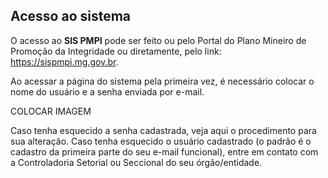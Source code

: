 ## Acesso ao sistema ##

O acesso ao **SIS PMPI** pode ser feito ou pelo Portal do Plano Mineiro de Promoção da Integridade ou diretamente, pelo link: https://sispmpi.mg.gov.br.

Ao acessar a página do sistema pela primeira vez, é necessário colocar o nome do usuário e a senha enviada por e-mail.

COLOCAR IMAGEM

Caso tenha esquecido a senha cadastrada, veja aqui o procedimento para sua alteração. Caso tenha esquecido o usuário cadastrado (o padrão é o cadastro da primeira parte do seu e-mail funcional), entre em contato com a Controladoria Setorial ou Seccional do seu órgão/entidade.
